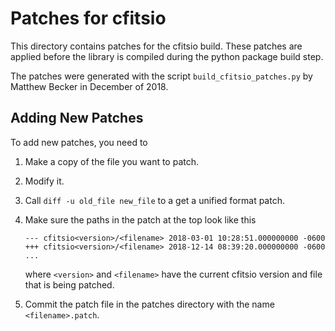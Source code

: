 # Patches for cfitsio

This directory contains patches for the cfitsio build. These patches
are applied before the library is compiled during the python package
build step.

The patches were generated with the script `build_cfitsio_patches.py` by
Matthew Becker in December of 2018.

## Adding New Patches

To add new patches, you need to

1. Make a copy of the file you want to patch.
2. Modify it.
3. Call `diff -u old_file new_file` to a get a unified format patch.
4. Make sure the paths in the patch at the top look like this
    ```
    --- cfitsio<version>/<filename>	2018-03-01 10:28:51.000000000 -0600
    +++ cfitsio<version>/<filename>	2018-12-14 08:39:20.000000000 -0600
    ...
    ``` 
    where `<version>` and `<filename>` have the current cfitsio version and
    file that is being patched.

5. Commit the patch file in the patches directory with the name `<filename>.patch`.

